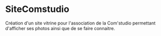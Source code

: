 # SiteComstudio

Création d'un site vitrine pour l'association de la Com'studio permettant d'afficher ses photos ainsi que de se faire connaitre.
